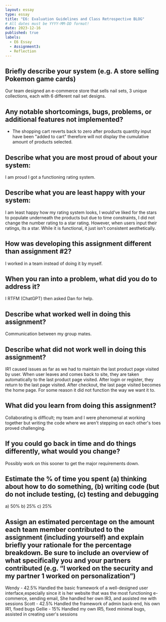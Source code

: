 ```yaml
---
layout: essay
type: essay
title: "E6: Evaluation Guidelines and Class Retrospective BLOG"
# All dates must be YYYY-MM-DD format!
date: 2023-12-16
published: true
labels:
  - E6 Essay
  - Assignment3:
  - Reflection
---
```


## Briefly describe your system (e.g. A store selling Pokemon game cards)

Our team designed an e-commerce store that sells nail sets, 3 unique collections, each with 6 different nail set designs.

## Any notable shortcomings, bugs, problems, or additional features not implemented?

- The shopping cart reverts back to zero after products quantity input have been "added to cart" therefore will not display the cumulative amount of products selected.

## Describe what you are most proud of about your system:

I am proud I got a functioning rating system.

## Describe what you are least happy with your system:

I am least happy how my rating system looks, I would've liked for the stars to populate underneath the products but due to time constraints, I did not change the number rating to a star rating. However, when users input their ratings, its a star. While it is functional, it just isn't consistent aesthetically.

## How was developing this assignment different than assignment #2?

I worked in a team instead of doing it by myself.

## When you ran into a problem, what did you do to address it?

I RTFM (ChatGPT) then asked Dan for help.

## Describe what worked well in doing this assignment?

Communication between my group mates.

## Describe what did not work well in doing this assignment?

IR1 caused issues as far as we had to maintain the last product page visited by user. When user leaves and comes back to site, they are taken automatically to the last product page visited. After login or register, they return to the last page visited. After checkout, the last page visited becomes the home page. For some reason it did not function the way we want it to.

## What did you learn from doing this assignment?

Collaborating is difficult; my team and I were phenomenal at working together but writing the code where we aren't stepping on each other's toes proved challenging.

## If you could go back in time and do things differently, what would you change?

Possibly work on this sooner to get the major requirements down.

## Estimate the % of time you spent (a) thinking about how to do something, (b) writing code (but do not include testing, (c) testing and debugging

a) 50%
b) 25%
c) 25%

## Assign an estimated percentage on the amount each team member contributed to the assignment (including yourself) and explain briefly your rationale for the percentage breakdown. Be sure to include an overview of what specifically you and your partners contributed (e.g. “I worked on the security and my partner 1 worked on personalization”)

Wendy - 42.5% Handled the basic framework of a well-designed user interface,especially since it is her website that was the most functioning e-commerce, sending email,  She handled her own IR3, and assisted me with sessions
Scott - 42.5% Handled the framework of admin back-end, his own IR1, fixed bugs
Gellie - 15% Handled my own IR5, fixed minimal bugs, assisted in creating user's sessions
